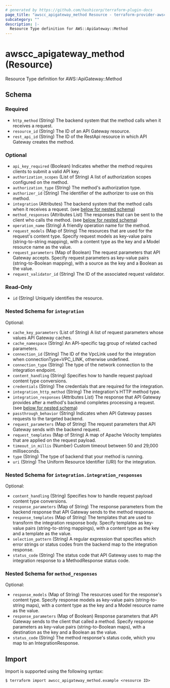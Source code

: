 ```yaml
---
# generated by https://github.com/hashicorp/terraform-plugin-docs
page_title: "awscc_apigateway_method Resource - terraform-provider-awscc"
subcategory: ""
description: |-
  Resource Type definition for AWS::ApiGateway::Method
---
```


# awscc_apigateway_method (Resource)

Resource Type definition for AWS::ApiGateway::Method



<!-- schema generated by tfplugindocs -->
## Schema

### Required

- `http_method` (String) The backend system that the method calls when it receives a request.
- `resource_id` (String) The ID of an API Gateway resource.
- `rest_api_id` (String) The ID of the RestApi resource in which API Gateway creates the method.

### Optional

- `api_key_required` (Boolean) Indicates whether the method requires clients to submit a valid API key.
- `authorization_scopes` (List of String) A list of authorization scopes configured on the method.
- `authorization_type` (String) The method's authorization type.
- `authorizer_id` (String) The identifier of the authorizer to use on this method.
- `integration` (Attributes) The backend system that the method calls when it receives a request. (see [below for nested schema](#nestedatt--integration))
- `method_responses` (Attributes List) The responses that can be sent to the client who calls the method. (see [below for nested schema](#nestedatt--method_responses))
- `operation_name` (String) A friendly operation name for the method.
- `request_models` (Map of String) The resources that are used for the request's content type. Specify request models as key-value pairs (string-to-string mapping), with a content type as the key and a Model resource name as the value.
- `request_parameters` (Map of Boolean) The request parameters that API Gateway accepts. Specify request parameters as key-value pairs (string-to-Boolean mapping), with a source as the key and a Boolean as the value.
- `request_validator_id` (String) The ID of the associated request validator.

### Read-Only

- `id` (String) Uniquely identifies the resource.

<a id="nestedatt--integration"></a>
### Nested Schema for `integration`

Optional:

- `cache_key_parameters` (List of String) A list of request parameters whose values API Gateway caches.
- `cache_namespace` (String) An API-specific tag group of related cached parameters.
- `connection_id` (String) The ID of the VpcLink used for the integration when connectionType=VPC_LINK, otherwise undefined.
- `connection_type` (String) The type of the network connection to the integration endpoint.
- `content_handling` (String) Specifies how to handle request payload content type conversions.
- `credentials` (String) The credentials that are required for the integration.
- `integration_http_method` (String) The integration's HTTP method type.
- `integration_responses` (Attributes List) The response that API Gateway provides after a method's backend completes processing a request. (see [below for nested schema](#nestedatt--integration--integration_responses))
- `passthrough_behavior` (String) Indicates when API Gateway passes requests to the targeted backend.
- `request_parameters` (Map of String) The request parameters that API Gateway sends with the backend request.
- `request_templates` (Map of String) A map of Apache Velocity templates that are applied on the request payload.
- `timeout_in_millis` (Number) Custom timeout between 50 and 29,000 milliseconds.
- `type` (String) The type of backend that your method is running.
- `uri` (String) The Uniform Resource Identifier (URI) for the integration.

<a id="nestedatt--integration--integration_responses"></a>
### Nested Schema for `integration.integration_responses`

Optional:

- `content_handling` (String) Specifies how to handle request payload content type conversions.
- `response_parameters` (Map of String) The response parameters from the backend response that API Gateway sends to the method response.
- `response_templates` (Map of String) The templates that are used to transform the integration response body. Specify templates as key-value pairs (string-to-string mappings), with a content type as the key and a template as the value.
- `selection_pattern` (String) A regular expression that specifies which error strings or status codes from the backend map to the integration response.
- `status_code` (String) The status code that API Gateway uses to map the integration response to a MethodResponse status code.



<a id="nestedatt--method_responses"></a>
### Nested Schema for `method_responses`

Optional:

- `response_models` (Map of String) The resources used for the response's content type. Specify response models as key-value pairs (string-to-string maps), with a content type as the key and a Model resource name as the value.
- `response_parameters` (Map of Boolean) Response parameters that API Gateway sends to the client that called a method. Specify response parameters as key-value pairs (string-to-Boolean maps), with a destination as the key and a Boolean as the value.
- `status_code` (String) The method response's status code, which you map to an IntegrationResponse.

## Import

Import is supported using the following syntax:

```shell
$ terraform import awscc_apigateway_method.example <resource ID>
```
